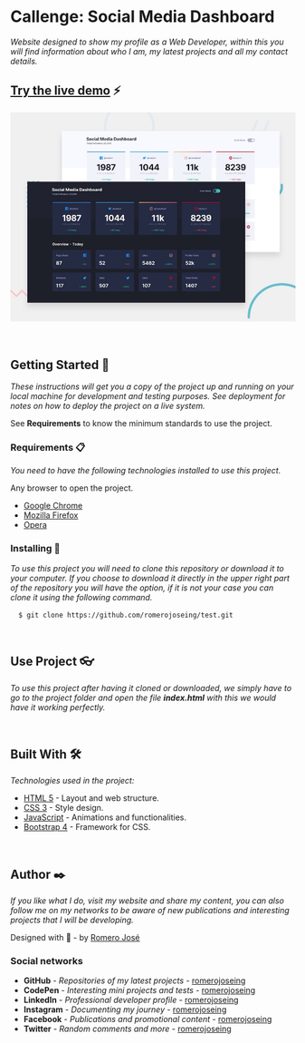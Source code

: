 # Callenge: Social Media Dashboard

_Website designed to show my profile as a Web Developer, within this you will find information about who I am, my latest projects and all my contact details._

## [Try the live demo](https://romerojose.com/) ⚡
![Thumbnail](https://github.com/romerojoseing/social-dashboard/blob/master/design/desktop-preview.jpg?raw=true)

<br>

## Getting Started 🚀

_These instructions will get you a copy of the project up and running on your local machine for development and testing purposes. See deployment for notes on how to deploy the project on a live system._

See **Requirements** to know the minimum standards to use the project.

### Requirements 📋

_You need to have the following technologies installed to use this project._

Any browser to open the project.

* [Google Chrome](https://www.google.com/intl/es/chrome/)
* [Mozilla Firefox](https://www.mozilla.org/es-ES/firefox/new/)
* [Opera](https://www.opera.com/es)

### Installing 🔧

_To use this project you will need to clone this repository or download it to your computer. If you choose to download it directly in the upper right part of the repository you will have the option, if it is not your case you can clone it using the following command._

```ssh
  $ git clone https://github.com/romerojoseing/test.git
```

<br>

## Use Project 👓

_To use this project after having it cloned or downloaded, we simply have to go to the project folder and open the file **index.html** with this we would have it working perfectly._

<br>

## Built With 🛠️

_Technologies used in the project:_

* [HTML 5](https://es.wikipedia.org/wiki/HTML) - Layout and web structure.
* [CSS 3](https://es.wikipedia.org/wiki/Hoja_de_estilos_en_cascada) - Style design.
* [JavaScript](https://es.wikipedia.org/wiki/JavaScript) - Animations and functionalities.
* [Bootstrap 4](https://getbootstrap.com/) - Framework for CSS.

<br>

## Author ✒️

_If you like what I do, visit my website and share my content, you can also follow me on my networks to be aware of new publications and interesting projects that I will be developing._

Designed with 💖 - by [Romero José](https://romerojose.com/)

### Social networks

* **GitHub** - *Repositories of my latest projects* - [romerojoseing](https://github.com/romerojoseing)
* **CodePen** - *Interesting mini projects and tests* - [romerojoseing](https://codepen.io/romerojoseing)
* **LinkedIn** - *Professional developer profile* - [romerojoseing](https://www.linkedin.com/in/romerojoseing/)
* **Instagram** - *Documenting my journey* - [romerojoseing](https://www.instagram.com/romerojoseing/)
* **Facebook** - *Publications and promotional content* - [romerojoseing](https://www.facebook.com/romerojoseing)
* **Twitter** - *Random comments and more* - [romerojoseing](https://twitter.com/romerojoseing)